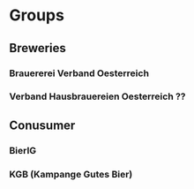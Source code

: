 # Groups



## Breweries

### Brauererei Verband Oesterreich

### Verband Hausbrauereien Oesterreich ??



## Conusumer

### BierIG

### KGB (Kampange Gutes Bier)